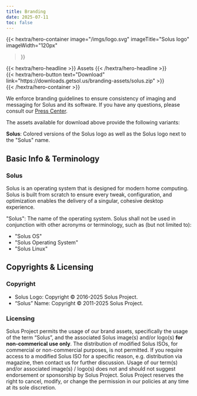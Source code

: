```yaml
---
title: Branding
date: 2025-07-11
toc: false
---
```


{{< hextra/hero-container
image="/imgs/logo.svg"
imageTitle="Solus logo"
imageWidth="120px"

> }}

<div class="hx-mb-6">
{{< hextra/hero-headline >}}
  Assets
{{< /hextra/hero-headline >}}
</div>

<div class="hx-mb-6">
  {{< hextra/hero-button text="Download" link="https://downloads.getsol.us/branding-assets/solus.zip" >}}
</div>
{{< /hextra/hero-container >}}

We enforce branding guidelines to ensure consistency of imaging and messaging for Solus and its software. If you have any questions, please consult our [Press Center](/press/).

The assets available for download above provide the following variants:

**Solus**: Colored versions of the Solus logo as well as the Solus logo next to the "Solus" name.

## Basic Info & Terminology

### Solus

Solus is an operating system that is designed for modern home computing. Solus is built from scratch to ensure every tweak, configuration, and optimization enables the delivery of a singular, cohesive desktop experience.

"Solus": The name of the operating system. Solus shall not be used in conjunction with other acronyms or terminology, such as (but not limited to):

- "Solus OS"
- "Solus Operating System"
- "Solus Linux"

## Copyrights & Licensing

### Copyright

- Solus Logo: Copyright © 2016-2025 Solus Project.
- “Solus” Name: Copyright © 2011-2025 Solus Project.

### Licensing

Solus Project permits the usage of our brand assets, specifically the usage of the term “Solus”, and the associated Solus image(s) and/or logo(s) **for non-commerical use only**. The distribution of modified Solus ISOs, for commercial or non-commercial purposes, is not permitted. If you require access to a modified Solus ISO for a specific reason, e.g. distribution via magazine, then contact us for further discussion. Usage of our term(s) and/or associated image(s) / logo(s) does not and should not suggest endorsement or sponsorship by Solus Project. Solus Project reserves the right to cancel, modify, or change the permission in our policies at any time at its sole discretion.
